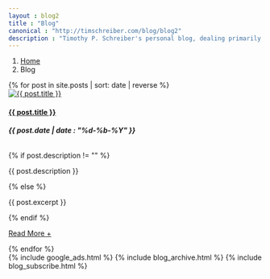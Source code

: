 ```yaml
---
layout : blog2
title : "Blog"
canonical : "http://timschreiber.com/blog/blog2"
description : "Timothy P. Schreiber's personal blog, dealing primarily with software development, but also dabbling in songwriting, food, and gardening from time to time."
---
```


<ol class="breadcrumb">
	<li><a href="/">Home</a></li>
	<li class="active">Blog</li>
</ol>

<div class="row">
	<div class="col-xs-12 col-md-8 col-lg-9">
		<div id="posts-tag-heading" style="display:none;">
			<h3 class="pull-left">Tag: <span id="tag-name" style="font-weight:bold"></span></h3>
			<h3 class="pull-right"><small><a id="btn-show-all" href="#">Show All Posts</a></small></h3>
		</div>
		<div class="media-list">
			{% for post in site.posts | sort: date | reverse %}
				<div class="media">
					<div class="media-left">
						<a href="{{ post.url }}"><img class="media-object post-thumbnail" src="/img/{{ post.thumbnail }}" alt="{{ post.title }}" /></a>
					</div>
					<div class="media-body">
						<h4 class="media-heading"><a href="{{ post.url }}">{{ post.title }}</a></h4>
						<h6><strong>{{ post.date | date : "%d-%b-%Y" }}</strong></h6>
						{% if post.description != "" %}
							<p>{{ post.description }}</p>
						{% else %}
							<p>{{ post.excerpt }}</p>
						{% endif %}
						<p><a href="{{ post.url }}" class="read-more-link">Read More +</a></p>
					</div>
				</div>
			{% endfor %}
		</div>
	</div>
	<div class="col-xs-12 col-md-4 col-lg-3">
		{% include google_ads.html %}
		{% include blog_archive.html %}
		{% include blog_subscribe.html %}
	</div>
</div>
